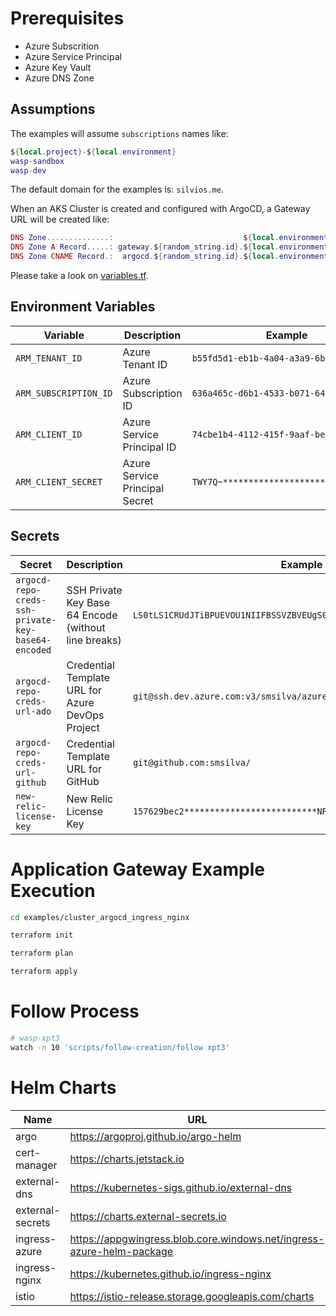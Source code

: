 # Prerequisites

- Azure Subscrition
- Azure Service Principal
- Azure Key Vault
- Azure DNS Zone

## Assumptions

The examples will assume `subscriptions` names like:

```lua
${local.project}-${local.environment}
wasp-sandbox
wasp-dev
```

The default domain for the examples is: `silvios.me`.

When an AKS Cluster is created and configured with ArgoCD, a Gateway URL will be created like:

```lua
DNS Zone..............:                             ${local.environment}.${local.project}.${local.domain} ->               sandbox.wasp.silvios.me
DNS Zone A Record.....: gateway.${random_string.id}.${local.environment}.${local.project}.${local.domain} -> gateway.xpt54.sandbox.wasp.silvios.me -> Load Balancer/Public IP
DNS Zone CNAME Record.:  argocd.${random_string.id}.${local.environment}.${local.project}.${local.domain} ->  argocd.xpt54.sandbox.wasp.silvios.me -> gateway.xpt54.sandbox.wasp.silvios.me
```

Please take a look on [variables.tf](examples/common/variables.tf).

## Environment Variables

| Variable                                            | Description                                           | Example                                                              |
| --------------------------------------------------- | ----------------------------------------------------- | -------------------------------------------------------------------- | 
| `ARM_TENANT_ID`                                     | Azure Tenant ID                                       | `b55fd5d1-eb1b-4a04-a3a9-6b703924c36b`                               |
| `ARM_SUBSCRIPTION_ID`                               | Azure Subscription ID                                 | `636a465c-d6b1-4533-b071-64cea37a2bf6`                               |
| `ARM_CLIENT_ID`                                     | Azure Service Principal ID                            | `74cbe1b4-4112-415f-9aaf-be300a89c170`                               |
| `ARM_CLIENT_SECRET`                                 | Azure Service Principal Secret                        | `TWY7Q~*******************************`                              |

## Secrets 

| Secret                                              | Description                                           | Example                                                              |
| --------------------------------------------------- | ----------------------------------------------------- | -------------------------------------------------------------------- | 
| `argocd-repo-creds-ssh-private-key-base64-encoded`  | SSH Private Key Base 64 Encode (without line breaks)  | `LS0tLS1CRUdJTiBPUEVOU1NIIFBSSVZBVEUgS0VZLS0tLS0KYjNCbGJuTnphQzF...` |
| `argocd-repo-creds-url-ado`                         | Credential Template URL for Azure DevOps Project      | `git@ssh.dev.azure.com:v3/smsilva/azure-platform/`                   |
| `argocd-repo-creds-url-github`                      | Credential Template URL for GitHub                    | `git@github.com:smsilva/`                                            |
| `new-relic-license-key`                             | New Relic License Key                                 | `157629bec2**************************NRAL`                           |

# Application Gateway Example Execution

```bash
cd examples/cluster_argocd_ingress_nginx

terraform init

terraform plan

terraform apply
```

# Follow Process

```bash
# wasp-xpt3
watch -n 10 'scripts/follow-creation/follow xpt3'
```

# Helm Charts

| Name              | URL                                                                     |
| ----------------- | ----------------------------------------------------------------------- |
| argo              | https://argoproj.github.io/argo-helm                                    |
| cert-manager      | https://charts.jetstack.io                                              |
| external-dns      | https://kubernetes-sigs.github.io/external-dns                          |
| external-secrets  | https://charts.external-secrets.io                                      |
| ingress-azure     | https://appgwingress.blob.core.windows.net/ingress-azure-helm-package   |
| ingress-nginx     | https://kubernetes.github.io/ingress-nginx                              |
| istio             | https://istio-release.storage.googleapis.com/charts                     |
